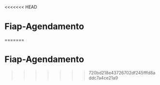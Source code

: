 <<<<<<< HEAD
# Fiap-Agendamento
=======
# Fiap-Agendamento
>>>>>>> 720bd218e43726702df245fffd8addc7a4ce21a9

